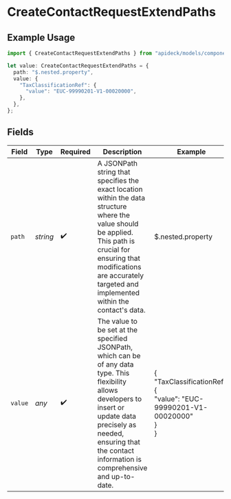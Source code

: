 # CreateContactRequestExtendPaths

## Example Usage

```typescript
import { CreateContactRequestExtendPaths } from "apideck/models/components";

let value: CreateContactRequestExtendPaths = {
  path: "$.nested.property",
  value: {
    "TaxClassificationRef": {
      "value": "EUC-99990201-V1-00020000",
    },
  },
};
```

## Fields

| Field                                                                                                                                                                                                                                    | Type                                                                                                                                                                                                                                     | Required                                                                                                                                                                                                                                 | Description                                                                                                                                                                                                                              | Example                                                                                                                                                                                                                                  |
| ---------------------------------------------------------------------------------------------------------------------------------------------------------------------------------------------------------------------------------------- | ---------------------------------------------------------------------------------------------------------------------------------------------------------------------------------------------------------------------------------------- | ---------------------------------------------------------------------------------------------------------------------------------------------------------------------------------------------------------------------------------------- | ---------------------------------------------------------------------------------------------------------------------------------------------------------------------------------------------------------------------------------------- | ---------------------------------------------------------------------------------------------------------------------------------------------------------------------------------------------------------------------------------------- |
| `path`                                                                                                                                                                                                                                   | *string*                                                                                                                                                                                                                                 | :heavy_check_mark:                                                                                                                                                                                                                       | A JSONPath string that specifies the exact location within the data structure where the value should be applied. This path is crucial for ensuring that modifications are accurately targeted and implemented within the contact's data. | $.nested.property                                                                                                                                                                                                                        |
| `value`                                                                                                                                                                                                                                  | *any*                                                                                                                                                                                                                                    | :heavy_check_mark:                                                                                                                                                                                                                       | The value to be set at the specified JSONPath, which can be of any data type. This flexibility allows developers to insert or update data precisely as needed, ensuring that the contact information is comprehensive and up-to-date.    | {<br/>"TaxClassificationRef": {<br/>"value": "EUC-99990201-V1-00020000"<br/>}<br/>}                                                                                                                                                      |